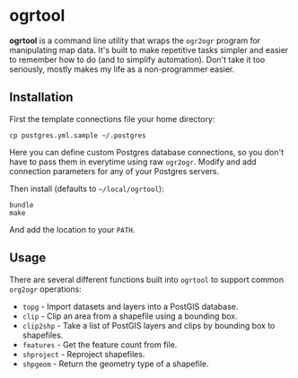 # ogrtool

**ogrtool** is a command line utility that wraps the `ogr2ogr` program for manipulating map data. It's built to make repetitive tasks simpler and easier to remember how to do (and to simplify automation). Don't take it too seriously, mostly makes my life as a non-programmer easier.

## Installation

First the template connections file your home directory:

```shell
cp postgres.yml.sample ~/.postgres
```

Here you can define custom Postgres database connections, so you don't have to pass them in everytime using raw `ogr2ogr`. Modify and add connection parameters for any of your Postgres servers.

Then install (defaults to `~/local/ogrtool`):

```shell
bundle
make
```

And add the location to your `PATH`.

## Usage

There are several different functions built into `ogrtool` to support common `org2ogr` operations:

* `topg` - Import datasets and layers into a PostGIS database.
* `clip` - Clip an area from a shapefile using a bounding box.
* `clip2shp` - Take a list of PostGIS layers and clips by bounding box to shapefiles.
* `features` - Get the feature count from file.
* `shproject` - Reproject shapefiles.
* `shpgeom` - Return the geometry type of a shapefile.
